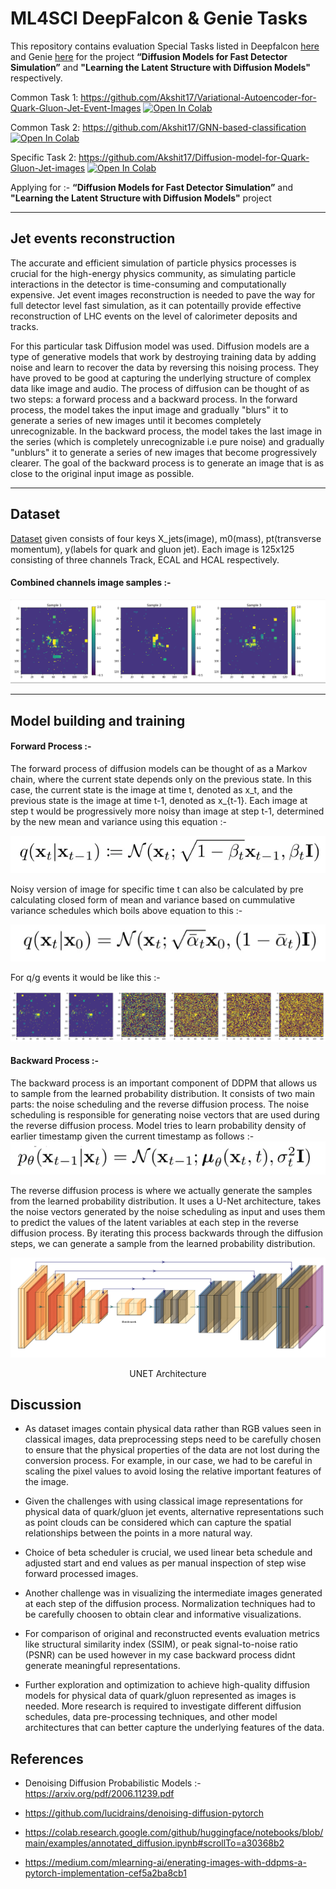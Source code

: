 # ML4SCI DeepFalcon & Genie Tasks

This repository contains evaluation Special Tasks listed in Deepfalcon [here](https://docs.google.com/document/d/1bwRaHc0IYIcFOokMcW-mYJv2i24iP1mm08ALTSyQ4EI/edit#) and Genie [here](https://docs.google.com/document/d/10C8mNjE-WE6OuESjcnuJ_N430D-Hdtz-4_lLxGMnKbI/edit#) for the project **“Diffusion Models for Fast Detector Simulation”** and **"Learning the Latent Structure with Diffusion Models"** respectively.

Common Task 1: https://github.com/Akshit17/Variational-Autoencoder-for-Quark-Gluon-Jet-Event-Images   [![Open In Colab](https://colab.research.google.com/assets/colab-badge.svg)](https://colab.research.google.com/drive/1U0GpBILJBN41ycrfjwszWSsDEfZowT6z?usp=share_link)

Common Task 2:  https://github.com/Akshit17/GNN-based-classification   [![Open In Colab](https://colab.research.google.com/assets/colab-badge.svg)](https://colab.research.google.com/drive/1CNLgeSXUhHWAxsWbIoOkXcg2F5MyR8E7?usp=share_link)

Specific Task 2: https://github.com/Akshit17/Diffusion-model-for-Quark-Gluon-Jet-images    [![Open In Colab](https://colab.research.google.com/assets/colab-badge.svg)](https://colab.research.google.com/drive/1yguDl8tepWsCyd-PxZYjCf7msVMrzfJx?usp=share_link)

Applying for :- **“Diffusion Models for Fast Detector Simulation”** and **"Learning the Latent Structure with Diffusion Models"** project

---
## Jet events reconstruction

The accurate and efficient simulation of particle physics processes is crucial for the high-energy physics community, as simulating particle interactions in the detector is time-consuming and computationally expensive.  Jet event images reconstruction is needed to pave the way for full detector level fast simulation, as it can potentailly provide effective reconstruction of LHC events on the level of calorimeter deposits and tracks. 

For this particular task Diffusion model was used. Diffusion models are a type of generative models that work by destroying training data by adding noise and learn to recover the data by reversing this noising process. They have proved to be good at capturing the underlying structure of complex data like image and audio. The process of diffusion can be thought of as two steps: a forward process and a backward process. In the forward process, the model takes the input image and gradually "blurs" it to generate a series of new images until it becomes completely unrecognizable. In the backward process, the model takes the last image in the series (which is completely unrecognizable i.e pure noise) and gradually "unblurs" it to generate a series of new images that become progressively clearer. The goal of the backward process is to generate an image that is as close to the original input image as possible. 

---
## Dataset
[Dataset](https://drive.google.com/file/d/1WO2K-SfU2dntGU4Bb3IYBp9Rh7rtTYEr/view?usp=sharing) given consists of four keys X_jets(image), m0(mass), pt(transverse momentum), y(labels for quark and gluon jet). 
Each image is 125x125 consisting of three channels Track, ECAL and HCAL respectively.

#### Combined channels image samples :-
![Combined channels samples](https://github.com/Akshit17/Variational-Autoencoder-for-Quark-Gluon-Jet-Event-Images/blob/master/assets/Combined_3channels_Samples.PNG?raw=true)

---

## Model building and training

#### Forward Process :-

The forward process of diffusion models can be thought of as a Markov chain, where the current state depends only on the previous state. In this case, the current state is the image at time t, denoted as x_t, and the previous state is the image at time t-1, denoted as x_{t-1}. Each image at step t would be progressively more noisy than image at step t-1, determined by the new mean and variance using this equation :-  

![t-1_image](./assets/forward_process_t-1_eqn.PNG?raw=true)

Noisy version of image for specific time t can also be calculated by pre calculating closed form of mean and variance based on cummulative variance schedules which boils above equation to this :-

![image](./assets/forward_process_eqn.PNG?raw=true)

For q/g events it would be like this :-

![forward process sample images](https://github.com/Akshit17/Diffusion-model-for-Quark-Gluon-Jet-images/blob/master/assets/forward%20process.PNG?raw=true)

#### Backward Process :-

The backward process is an important component of DDPM that allows us to sample from the learned probability distribution. It consists of two main parts: the noise scheduling and the reverse diffusion process. The noise scheduling is responsible for generating noise vectors that are used during the reverse diffusion process. 
Model tries to learn probability density of earlier timestamp given the current timestamp as follows :-
![backward process eqn](./assets/backward_process_eqn.PNG?raw=true)

The reverse diffusion process is where we actually generate the samples from the learned probability distribution. It uses a U-Net architecture, takes the noise vectors generated by the noise scheduling as input and uses them to predict the values of the latent variables at each step in the reverse diffusion process. By iterating this process backwards through the diffusion steps, we can generate a sample from the learned probability distribution.

![UNET](./assets/unet_ARCH.png?raw=true)
<p align="center">UNET Architecture</p>

## Discussion

* As dataset images contain physical data rather than RGB values seen in classical images, data preprocessing steps need to be carefully chosen to ensure that the physical properties of the data are not lost during the conversion process. For example, in our case, we had to be careful in scaling the pixel values to avoid losing the relative important features of the image.

*  Given the challenges with using classical image representations for physical data of quark/gluon jet events, alternative representations such as point clouds can be considered which can capture the spatial relationships between the points in a more natural way. 

*  Choice of beta scheduler is crucial, we used linear beta schedule and adjusted start and end values as per manual inspection of step wise forward processed images.

*  Another challenge was in visualizing the intermediate images generated at each step of the diffusion process. Normalization techniques had to be carefully choosen to obtain clear and informative visualizations.

*  For comparison of original and reconstructed events evaluation metrics like structural similarity index (SSIM), or peak signal-to-noise ratio (PSNR) can be used however in my case backward process didnt generate meaningful representations.

*  Further exploration and optimization to achieve high-quality diffusion models for physical data of quark/gluon represented as images is needed. More research is required to investigate different diffusion schedules, data pre-processing techniques, and other model architectures that can better capture the underlying features of the data.

## References

* Denoising Diffusion Probabilistic Models :- https://arxiv.org/pdf/2006.11239.pdf

*  https://github.com/lucidrains/denoising-diffusion-pytorch

*  https://colab.research.google.com/github/huggingface/notebooks/blob/main/examples/annotated_diffusion.ipynb#scrollTo=a30368b2

*  https://medium.com/mlearning-ai/enerating-images-with-ddpms-a-pytorch-implementation-cef5a2ba8cb1



